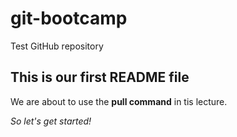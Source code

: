# git-bootcamp
Test GitHub repository
## This is our first README file
We are about to use the **pull command** in tis lecture.

*So let's get started!*
